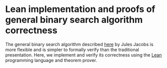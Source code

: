 # Lean implementation and proofs of general binary search algorithm correctness
The general binary search algorithm described [here](https://julesjacobs.com/notes/binarysearch/binarysearch.pdf) by Jules Jacobs is more
flexible and is simpler to formally verify than the traditional presentation. Here, we implement and verify its correctness using the [Lean](https://lean-lang.org/) 
programming language and theorem prover.
